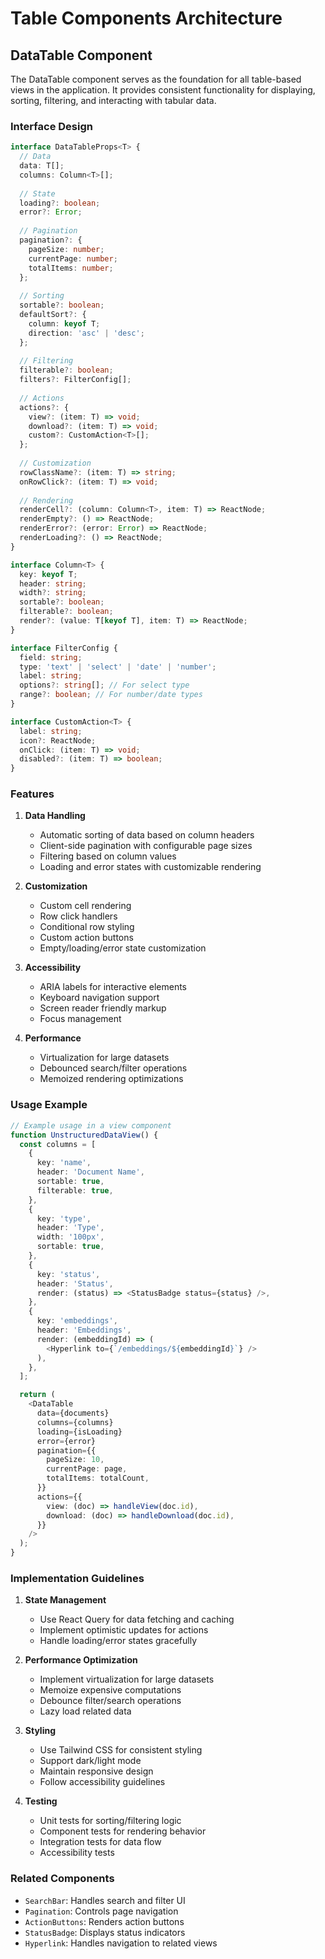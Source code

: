 # Table Components Architecture

## DataTable Component

The DataTable component serves as the foundation for all table-based views in the application. It provides consistent functionality for displaying, sorting, filtering, and interacting with tabular data.

### Interface Design

```typescript
interface DataTableProps<T> {
  // Data
  data: T[];
  columns: Column<T>[];
  
  // State
  loading?: boolean;
  error?: Error;
  
  // Pagination
  pagination?: {
    pageSize: number;
    currentPage: number;
    totalItems: number;
  };
  
  // Sorting
  sortable?: boolean;
  defaultSort?: {
    column: keyof T;
    direction: 'asc' | 'desc';
  };
  
  // Filtering
  filterable?: boolean;
  filters?: FilterConfig[];
  
  // Actions
  actions?: {
    view?: (item: T) => void;
    download?: (item: T) => void;
    custom?: CustomAction<T>[];
  };
  
  // Customization
  rowClassName?: (item: T) => string;
  onRowClick?: (item: T) => void;
  
  // Rendering
  renderCell?: (column: Column<T>, item: T) => ReactNode;
  renderEmpty?: () => ReactNode;
  renderError?: (error: Error) => ReactNode;
  renderLoading?: () => ReactNode;
}

interface Column<T> {
  key: keyof T;
  header: string;
  width?: string;
  sortable?: boolean;
  filterable?: boolean;
  render?: (value: T[keyof T], item: T) => ReactNode;
}

interface FilterConfig {
  field: string;
  type: 'text' | 'select' | 'date' | 'number';
  label: string;
  options?: string[]; // For select type
  range?: boolean; // For number/date types
}

interface CustomAction<T> {
  label: string;
  icon?: ReactNode;
  onClick: (item: T) => void;
  disabled?: (item: T) => boolean;
}
```

### Features

1. **Data Handling**
   - Automatic sorting of data based on column headers
   - Client-side pagination with configurable page sizes
   - Filtering based on column values
   - Loading and error states with customizable rendering

2. **Customization**
   - Custom cell rendering
   - Row click handlers
   - Conditional row styling
   - Custom action buttons
   - Empty/loading/error state customization

3. **Accessibility**
   - ARIA labels for interactive elements
   - Keyboard navigation support
   - Screen reader friendly markup
   - Focus management

4. **Performance**
   - Virtualization for large datasets
   - Debounced search/filter operations
   - Memoized rendering optimizations

### Usage Example

```typescript
// Example usage in a view component
function UnstructuredDataView() {
  const columns = [
    {
      key: 'name',
      header: 'Document Name',
      sortable: true,
      filterable: true,
    },
    {
      key: 'type',
      header: 'Type',
      width: '100px',
      sortable: true,
    },
    {
      key: 'status',
      header: 'Status',
      render: (status) => <StatusBadge status={status} />,
    },
    {
      key: 'embeddings',
      header: 'Embeddings',
      render: (embeddingId) => (
        <Hyperlink to={`/embeddings/${embeddingId}`} />
      ),
    },
  ];

  return (
    <DataTable
      data={documents}
      columns={columns}
      loading={isLoading}
      error={error}
      pagination={{
        pageSize: 10,
        currentPage: page,
        totalItems: totalCount,
      }}
      actions={{
        view: (doc) => handleView(doc.id),
        download: (doc) => handleDownload(doc.id),
      }}
    />
  );
}
```

### Implementation Guidelines

1. **State Management**
   - Use React Query for data fetching and caching
   - Implement optimistic updates for actions
   - Handle loading/error states gracefully

2. **Performance Optimization**
   - Implement virtualization for large datasets
   - Memoize expensive computations
   - Debounce filter/search operations
   - Lazy load related data

3. **Styling**
   - Use Tailwind CSS for consistent styling
   - Support dark/light mode
   - Maintain responsive design
   - Follow accessibility guidelines

4. **Testing**
   - Unit tests for sorting/filtering logic
   - Component tests for rendering behavior
   - Integration tests for data flow
   - Accessibility tests

### Related Components

- `SearchBar`: Handles search and filter UI
- `Pagination`: Controls page navigation
- `ActionButtons`: Renders action buttons
- `StatusBadge`: Displays status indicators
- `Hyperlink`: Handles navigation to related views